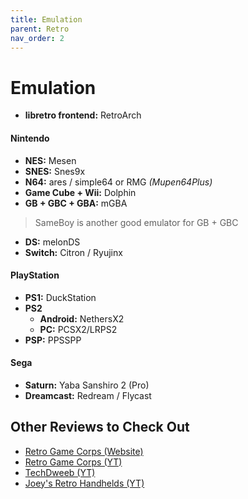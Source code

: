 ```yaml
---
title: Emulation
parent: Retro
nav_order: 2
---
```

# Emulation

- **libretro frontend:** RetroArch

#### Nintendo

- **NES:** Mesen
- **SNES:** Snes9x
- **N64:** ares / simple64 or RMG *(Mupen64Plus)*
- **Game Cube + Wii:** Dolphin
- **GB + GBC + GBA:** mGBA

> SameBoy is another good emulator for GB + GBC

- **DS:** melonDS
- **Switch:** Citron / Ryujinx

#### PlayStation

- **PS1:** DuckStation
- **PS2** 
	- **Android:** NethersX2
	- **PC:** PCSX2/LRPS2
- **PSP:** PPSSPP

#### Sega

- **Saturn:** Yaba Sanshiro 2 (Pro)
- **Dreamcast:** Redream / Flycast

## Other Reviews to Check Out

- [Retro Game Corps (Website)](https://retrogamecorps.com ) 
- [Retro Game Corps (YT)](https://www.youtube.com/channel/UCoZQiN0o7f36H7PaW4fVhFw)
- [TechDweeb (YT)](https://www.youtube.com/channel/UCgRaK4A7yi4ZELCLUjdP_pg)
- [Joey's Retro Handhelds (YT)](https://www.youtube.com/channel/UCwUiHJUm1wpSaUXiQt_H12A)
